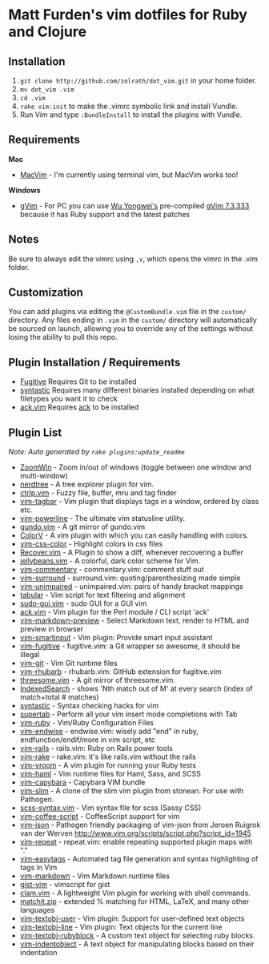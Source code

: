 # Matt Furden's vim dotfiles for Ruby and Clojure

## Installation

1. `git clone http://github.com/zolrath/dot_vim.git` in your home folder.
2. `mv dot_vim .vim`
3. `cd .vim`
4. `rake vim:init` to make the .vimrc symbolic link and install Vundle.
6. Run Vim and type `:BundleInstall` to install the plugins with Vundle.

## Requirements

**Mac**

 * [MacVim](https://github.com/b4winckler/macvim) - I'm currently using terminal vim, but MacVim works too!

**Windows**

 * [gVim](http://www.vim.org/download.php#pc) - For PC you can use [Wu Yongwei's](http://wyw.dcweb.cn) pre-compiled [gVim 7.3.333](http://wyw.dcweb.cn/download.asp?path=vim&file=gvim73.zip) because it has Ruby support and the latest patches

## Notes

Be sure to always edit the vimrc using `,v`, which opens the vimrc in the .vim folder.

## Customization

You can add plugins via editing the `@CustomBundle.vim` file in the `custom/` directory. Any files ending in
`.vim` in the `custom/` directory will automatically be sourced on launch, allowing you to override any of the
settings without losing the ability to pull this repo.

## Plugin Installation / Requirements

 * [Fugitive](https://github.com/tpope/vim-fugitive) Requires Git to be installed
 * [syntastic](https://github.com/scrooloose/syntastic) Requires many different binaries installed depending on what filetypes you want it to check
 * [ack.vim](https://github.com/mileszs/ack.vim) Requires [ack](http://betterthangrep.com/) to be installed

## Plugin List

_Note: Auto generated by `rake plugins:update_readme`_


 * [ZoomWin](https://github.com/vim-scripts/ZoomWin) - Zoom in/out  of windows (toggle between one window and multi-window)
 * [nerdtree](https://github.com/scrooloose/nerdtree) - A tree explorer plugin for vim.
 * [ctrlp.vim](https://github.com/kien/ctrlp.vim) - Fuzzy file, buffer, mru and tag finder
 * [vim-tagbar](https://github.com/timgreen/vim-tagbar) - Vim plugin that displays tags in a window, ordered by class etc.
 * [vim-powerline](https://github.com/Lokaltog/vim-powerline) - The ultimate vim statusline utility.
 * [gundo.vim](https://github.com/sjl/gundo.vim) - A git mirror of gundo.vim
 * [ColorV](https://github.com/Rykka/ColorV) - A vim plugin with which you can easily handling with colors.
 * [vim-css-color](https://github.com/ap/vim-css-color) - Highlight colors in css files
 * [Recover.vim](https://github.com/chrisbra/Recover.vim) - A Plugin to show a diff, whenever recovering a buffer
 * [jellybeans.vim](https://github.com/nanotech/jellybeans.vim) - A colorful, dark color scheme for Vim.
 * [vim-commentary](https://github.com/tpope/vim-commentary) - commentary.vim: comment stuff out
 * [vim-surround](https://github.com/tpope/vim-surround) - surround.vim: quoting/parenthesizing made simple
 * [vim-unimpaired](https://github.com/tpope/vim-unimpaired) - unimpaired.vim: pairs of handy bracket mappings
 * [tabular](https://github.com/godlygeek/tabular) - Vim script for text filtering and alignment
 * [sudo-gui.vim](https://github.com/gmarik/sudo-gui.vim) - sudo GUI for a GUI vim
 * [ack.vim](https://github.com/mileszs/ack.vim) - Vim plugin for the Perl module / CLI script 'ack'
 * [vim-markdown-preview](https://github.com/swaroopch/vim-markdown-preview) - Select Markdown text, render to HTML and preview in browser
 * [vim-smartinput](https://github.com/kana/vim-smartinput) - Vim plugin: Provide smart input assistant
 * [vim-fugitive](https://github.com/tpope/vim-fugitive) - fugitive.vim: a Git wrapper so awesome, it should be illegal
 * [vim-git](https://github.com/tpope/vim-git) - Vim Git runtime files
 * [vim-rhubarb](https://github.com/tpope/vim-rhubarb) - rhubarb.vim: GitHub extension for fugitive.vim
 * [threesome.vim](https://github.com/sjl/threesome.vim) - A git mirror of threesome.vim.
 * [IndexedSearch](https://github.com/vim-scripts/IndexedSearch) - shows  'Nth match out of M'  at every search (index of match+total # matches)
 * [syntastic](https://github.com/scrooloose/syntastic) - Syntax checking hacks for vim
 * [supertab](https://github.com/ervandew/supertab) - Perform all your vim insert mode completions with Tab
 * [vim-ruby](https://github.com/vim-ruby/vim-ruby) - Vim/Ruby Configuration Files
 * [vim-endwise](https://github.com/tpope/vim-endwise) - endwise.vim: wisely add "end" in ruby, endfunction/endif/more in vim script, etc
 * [vim-rails](https://github.com/tpope/vim-rails) - rails.vim: Ruby on Rails power tools
 * [vim-rake](https://github.com/tpope/vim-rake) - rake.vim: it's like rails.vim without the rails
 * [vim-vroom](https://github.com/skalnik/vim-vroom) - A vim plugin for running your Ruby tests
 * [vim-haml](https://github.com/tpope/vim-haml) - Vim runtime files for Haml, Sass, and SCSS
 * [vim-capybara](https://github.com/asux/vim-capybara) - Capybara VIM bundle
 * [vim-slim](https://github.com/bbommarito/vim-slim) - A clone of the slim vim plugin from stonean. For use with Pathogen.
 * [scss-syntax.vim](https://github.com/cakebaker/scss-syntax.vim) - Vim syntax file for scss (Sassy CSS)
 * [vim-coffee-script](https://github.com/kchmck/vim-coffee-script) - CoffeeScript support for vim
 * [vim-json](https://github.com/leshill/vim-json) - Pathogen friendly packaging of vim-json from Jeroen Ruigrok van der Werven http://www.vim.org/scripts/script.php?script_id=1945
 * [vim-repeat](https://github.com/tpope/vim-repeat) - repeat.vim: enable repeating supported plugin maps with "."
 * [vim-easytags](https://github.com/xolox/vim-easytags) - Automated tag file generation and syntax highlighting of tags in Vim
 * [vim-markdown](https://github.com/tpope/vim-markdown) - Vim Markdown runtime files
 * [gist-vim](https://github.com/mattn/gist-vim) - vimscript for gist
 * [clam.vim](https://github.com/sjl/clam.vim) - A lightweight Vim plugin for working with shell commands.
 * [matchit.zip](https://github.com/vim-scripts/matchit.zip) - extended % matching for HTML, LaTeX, and many other languages
 * [vim-textobj-user](https://github.com/kana/vim-textobj-user) - Vim plugin: Support for user-defined text objects
 * [vim-textobj-line](https://github.com/kana/vim-textobj-line) - Vim plugin: Text objects for the current line
 * [vim-textobj-rubyblock](https://github.com/nelstrom/vim-textobj-rubyblock) - A custom text object for selecting ruby blocks.
 * [vim-indentobject](https://github.com/austintaylor/vim-indentobject) - A text object for manipulating blocks based on their indentation